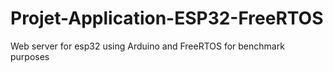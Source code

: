 # Projet-Application-ESP32-FreeRTOS
Web server for esp32 using Arduino and FreeRTOS for benchmark purposes
